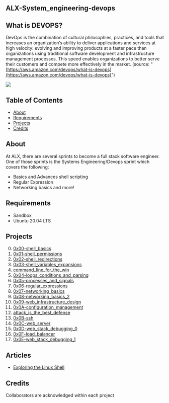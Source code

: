 ## ALX-System\_engineering-devops

## [](https://github.com/samuelselasi/alx-system_engineering-devops/tree/master#what-is-devops)What is DEVOPS?

DevOps is the combination of cultural philosophies, practices, and tools that increases an organization’s ability to deliver applications and services at high velocity: evolving and improving products at a faster pace than organizations using traditional software development and infrastructure management processes. This speed enables organizations to better serve their customers and compete more effectively in the market. (source: "[https://aws.amazon.com/devops/what-is-devops](https://aws.amazon.com/devops/what-is-devops)")

[![](https://camo.githubusercontent.com/c067f6f45dcfee558ea2b8d92bdc5c20bbb8367768d4473acc6b3e43675ac18f/68747470733a2f2f64312e6177737374617469632e636f6d2f70726f647563742d6d61726b6574696e672f4465764f70732f4465764f70735f666565646261636b2d6469616772616d2e666636363862666332393961626164613030623264636264633963653233383962643364636533662e706e67)](https://camo.githubusercontent.com/c067f6f45dcfee558ea2b8d92bdc5c20bbb8367768d4473acc6b3e43675ac18f/68747470733a2f2f64312e6177737374617469632e636f6d2f70726f647563742d6d61726b6574696e672f4465764f70732f4465764f70735f666565646261636b2d6469616772616d2e666636363862666332393961626164613030623264636264633963653233383962643364636533662e706e67)

## [](https://github.com/samuelselasi/alx-system_engineering-devops/tree/master#table-of-contents)Table of Contents

- [About](https://github.com/samuelselasi/alx-system_engineering-devops/tree/master#about)
- [Requirements](https://github.com/samuelselasi/alx-system_engineering-devops/tree/master#requirements)
- [Projects](https://github.com/samuelselasi/alx-system_engineering-devops/tree/master#projects)
- [Credits](https://github.com/samuelselasi/alx-system_engineering-devops/tree/master#credits)

## [](https://github.com/samuelselasi/alx-system_engineering-devops/tree/master#about)About

At ALX, there are several sprints to become a full stack software engineer. One of those sprints is the Systems Engineering/Devops sprint which covers the following:

- Basics and Advances shell scripting
- Regular Expression
- Networking basics and more!

## [](https://github.com/samuelselasi/alx-system_engineering-devops/tree/master#requirements)Requirements

- Sandbox
- Ubuntu 20.04 LTS

## [](https://github.com/samuelselasi/alx-system_engineering-devops/tree/master#projects)Projects

0. [0x00-shell\_basics](https://github.com/samuelselasi/alx-system_engineering-devops/blob/master/0x00-shell_basics)
1. [0x01-shell\_permissions](https://github.com/samuelselasi/alx-system_engineering-devops/blob/master/0x01-shell_permissions)
2. [0x02-shell\_redirections](https://github.com/samuelselasi/alx-system_engineering-devops/blob/master/0x02-shell_redirections)
3. [0x03-shell\_variables\_expansions](https://github.com/samuelselasi/alx-system_engineering-devops/blob/master/0x03-shell_variables_expansions)
4. [command\_line\_for\_the\_win](https://github.com/samuelselasi/alx-system_engineering-devops/blob/master/command_line_for_the_win)
5. [0x04-loops\_conditions\_and\_parsing](https://github.com/samuelselasi/alx-system_engineering-devops/blob/master/0x04-loops_conditions_and_parsing)
6. [0x05-processes\_and\_signals](https://github.com/samuelselasi/alx-system_engineering-devops/blob/master/0x05-processes_and_signals)
7. [0x06-regular\_expressions](https://github.com/samuelselasi/alx-system_engineering-devops/blob/master/0x06-regular_expressions)
8. [0x07-networking\_basics](https://github.com/samuelselasi/alx-system_engineering-devops/blob/master/0x07-networking_basics)
9. [0x08-networking\_basics\_2](https://github.com/samuelselasi/alx-system_engineering-devops/blob/master/0x08-networking_basics_2)
10. [0x09-web\_infrastructure\_design](https://github.com/samuelselasi/alx-system_engineering-devops/blob/master/0x09-web_infrastructure_design)
11. [0x0A-configuration\_management](https://github.com/samuelselasi/alx-system_engineering-devops/blob/master/0x0A-configuration_management)
12. [attack\_is\_the\_best\_defense](https://github.com/samuelselasi/alx-system_engineering-devops/blob/master/attack_is_the_best_defense)
13. [0x0B-ssh](https://github.com/samuelselasi/alx-system_engineering-devops/blob/master/0x0B-ssh)
14. [0x0C-web\_server](https://github.com/samuelselasi/alx-system_engineering-devops/blob/master/0x0C-web_server)
15. [0x0D-web\_stack\_debugging\_0](https://github.com/samuelselasi/alx-system_engineering-devops/blob/master/0x0D-web_stack_debugging_0)
16. [0x0F-load\_balancer](https://github.com/samuelselasi/alx-system_engineering-devops/blob/master/0x0F-load_balancer)
17. [0x0E-web\_stack\_debugging\_1](https://github.com/samuelselasi/alx-system_engineering-devops/blob/master/0x0E-web_stack_debugging_1)

## [](https://github.com/samuelselasi/alx-system_engineering-devops/tree/master#articles)Articles

- [Exploring the Linux Shell](https://medium.com/@onepunchcoder/exploring-the-linux-shell-1d141d5368bd)

## [](https://github.com/samuelselasi/alx-system_engineering-devops/tree/master#credits)Credits

Collaborators are acknowledged within each project
